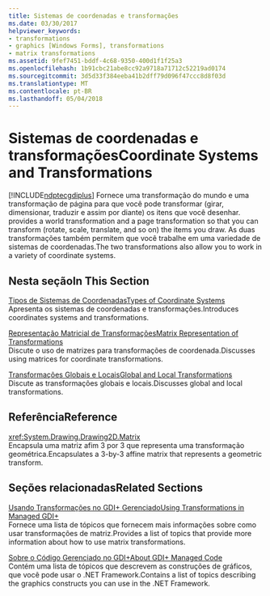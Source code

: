 ```yaml
---
title: Sistemas de coordenadas e transformações
ms.date: 03/30/2017
helpviewer_keywords:
- transformations
- graphics [Windows Forms], transformations
- matrix transformations
ms.assetid: 9fef7451-bddf-4c68-9350-400d1f1f25a3
ms.openlocfilehash: 1b91cbc21abe8cc92a9718a71712c52219ad0174
ms.sourcegitcommit: 3d5d33f384eeba41b2dff79d096f47ccc8d8f03d
ms.translationtype: MT
ms.contentlocale: pt-BR
ms.lasthandoff: 05/04/2018
---
```

# <a name="coordinate-systems-and-transformations"></a><span data-ttu-id="84a72-102">Sistemas de coordenadas e transformações</span><span class="sxs-lookup"><span data-stu-id="84a72-102">Coordinate Systems and Transformations</span></span>
[!INCLUDE[ndptecgdiplus](../../../../includes/ndptecgdiplus-md.md)]<span data-ttu-id="84a72-103"> Fornece uma transformação do mundo e uma transformação de página para que você pode transformar (girar, dimensionar, traduzir e assim por diante) os itens que você desenhar.</span><span class="sxs-lookup"><span data-stu-id="84a72-103"> provides a world transformation and a page transformation so that you can transform (rotate, scale, translate, and so on) the items you draw.</span></span> <span data-ttu-id="84a72-104">As duas transformações também permitem que você trabalhe em uma variedade de sistemas de coordenadas.</span><span class="sxs-lookup"><span data-stu-id="84a72-104">The two transformations also allow you to work in a variety of coordinate systems.</span></span>  
  
## <a name="in-this-section"></a><span data-ttu-id="84a72-105">Nesta seção</span><span class="sxs-lookup"><span data-stu-id="84a72-105">In This Section</span></span>  
 [<span data-ttu-id="84a72-106">Tipos de Sistemas de Coordenadas</span><span class="sxs-lookup"><span data-stu-id="84a72-106">Types of Coordinate Systems</span></span>](../../../../docs/framework/winforms/advanced/types-of-coordinate-systems.md)  
 <span data-ttu-id="84a72-107">Apresenta os sistemas de coordenadas e transformações.</span><span class="sxs-lookup"><span data-stu-id="84a72-107">Introduces coordinates systems and transformations.</span></span>  
  
 [<span data-ttu-id="84a72-108">Representação Matricial de Transformações</span><span class="sxs-lookup"><span data-stu-id="84a72-108">Matrix Representation of Transformations</span></span>](../../../../docs/framework/winforms/advanced/matrix-representation-of-transformations.md)  
 <span data-ttu-id="84a72-109">Discute o uso de matrizes para transformações de coordenada.</span><span class="sxs-lookup"><span data-stu-id="84a72-109">Discusses using matrices for coordinate transformations.</span></span>  
  
 [<span data-ttu-id="84a72-110">Transformações Globais e Locais</span><span class="sxs-lookup"><span data-stu-id="84a72-110">Global and Local Transformations</span></span>](../../../../docs/framework/winforms/advanced/global-and-local-transformations.md)  
 <span data-ttu-id="84a72-111">Discute as transformações globais e locais.</span><span class="sxs-lookup"><span data-stu-id="84a72-111">Discusses global and local transformations.</span></span>  
  
## <a name="reference"></a><span data-ttu-id="84a72-112">Referência</span><span class="sxs-lookup"><span data-stu-id="84a72-112">Reference</span></span>  
 <xref:System.Drawing.Drawing2D.Matrix>  
 <span data-ttu-id="84a72-113">Encapsula uma matriz afim 3 por 3 que representa uma transformação geométrica.</span><span class="sxs-lookup"><span data-stu-id="84a72-113">Encapsulates a 3-by-3 affine matrix that represents a geometric transform.</span></span>  
  
## <a name="related-sections"></a><span data-ttu-id="84a72-114">Seções relacionadas</span><span class="sxs-lookup"><span data-stu-id="84a72-114">Related Sections</span></span>  
 [<span data-ttu-id="84a72-115">Usando Transformações no GDI+ Gerenciado</span><span class="sxs-lookup"><span data-stu-id="84a72-115">Using Transformations in Managed GDI+</span></span>](../../../../docs/framework/winforms/advanced/using-transformations-in-managed-gdi.md)  
 <span data-ttu-id="84a72-116">Fornece uma lista de tópicos que fornecem mais informações sobre como usar transformações de matriz.</span><span class="sxs-lookup"><span data-stu-id="84a72-116">Provides a list of topics that provide more information about how to use matrix transformations.</span></span>  
  
 [<span data-ttu-id="84a72-117">Sobre o Código Gerenciado no GDI+</span><span class="sxs-lookup"><span data-stu-id="84a72-117">About GDI+ Managed Code</span></span>](../../../../docs/framework/winforms/advanced/about-gdi-managed-code.md)  
 <span data-ttu-id="84a72-118">Contém uma lista de tópicos que descrevem as construções de gráficos, que você pode usar o .NET Framework.</span><span class="sxs-lookup"><span data-stu-id="84a72-118">Contains a list of topics describing the graphics constructs you can use in the .NET Framework.</span></span>

